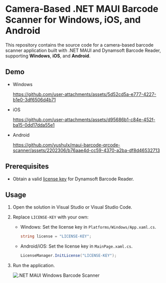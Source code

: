 # Camera-Based .NET MAUI Barcode Scanner for Windows, iOS, and Android
This repository contains the source code for a camera-based barcode scanner application built with .NET MAUI and Dynamsoft Barcode Reader, supporting **Windows**, **iOS**, and **Android**.

## Demo

- Windows

  https://github.com/user-attachments/assets/5d52cd5a-e777-4227-b1e0-3df6506d4b71

- iOS

  https://github.com/user-attachments/assets/d95686b1-c84e-452f-ba15-0dd17dda55e1

- Android

  https://github.com/yushulx/maui-barcode-qrcode-scanner/assets/2202306/b76aae4d-cc59-4370-a2ba-df8d46532713

## Prerequisites
- Obtain a valid [license key](https://www.dynamsoft.com/customer/license/trialLicense/?product=dcv&package=cross-platform) for Dynamsoft Barcode Reader.


## Usage
1. Open the solution in Visual Studio or Visual Studio Code.
2. Replace `LICENSE-KEY` with your own:
    - Windows: Set the license key in `Platforms/Windows/App.xaml.cs`. 

        ```csharp
        string license = "LICENSE-KEY";
        ```
    - Android/iOS: Set the license key in `MainPage.xaml.cs`.
        ```csharp
        LicenseManager.InitLicense("LICENSE-KEY");
        ```
          
3. Run the application.

    ![.NET MAUI Windows Barcode Scanner](https://www.dynamsoft.com/codepool/img/2025/02/dotnet-maui-windows-multi-barcode-scanner.png)
